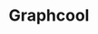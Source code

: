 ---
blog: https://blog.graph.cool/
facebook: https://facebook.com/GraphcoolHQ
git: https://github.com/graphcool
images:
- graphcool-ar21.svg
- graphcool-icon.svg
logohandle: graphcool
sort: graphcool
title: Graphcool
twitter: https://x.com/graphcool
website: https://www.graph.cool/
---